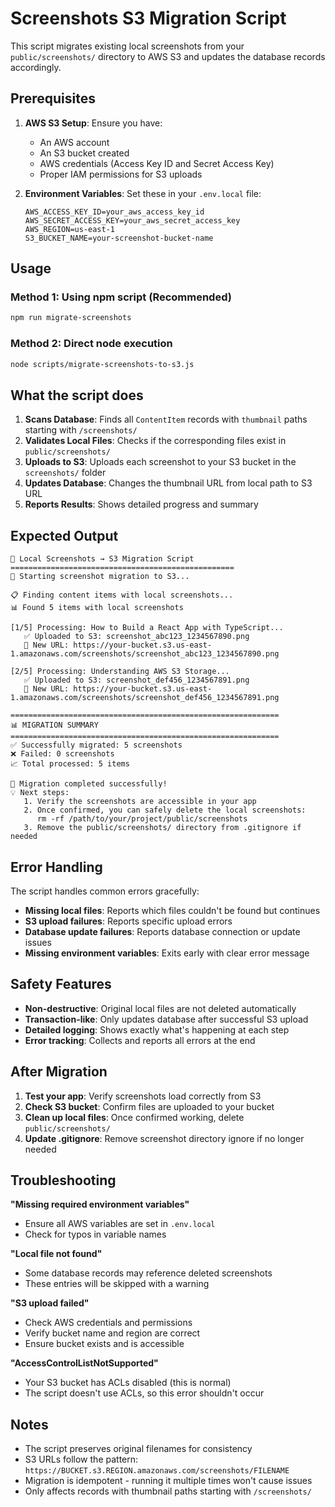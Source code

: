 # Screenshots S3 Migration Script

This script migrates existing local screenshots from your `public/screenshots/` directory to AWS S3 and updates the database records accordingly.

## Prerequisites

1. **AWS S3 Setup**: Ensure you have:
   - An AWS account
   - An S3 bucket created
   - AWS credentials (Access Key ID and Secret Access Key)
   - Proper IAM permissions for S3 uploads

2. **Environment Variables**: Set these in your `.env.local` file:
   ```
   AWS_ACCESS_KEY_ID=your_aws_access_key_id
   AWS_SECRET_ACCESS_KEY=your_aws_secret_access_key
   AWS_REGION=us-east-1
   S3_BUCKET_NAME=your-screenshot-bucket-name
   ```

## Usage

### Method 1: Using npm script (Recommended)
```bash
npm run migrate-screenshots
```

### Method 2: Direct node execution
```bash
node scripts/migrate-screenshots-to-s3.js
```

## What the script does

1. **Scans Database**: Finds all `ContentItem` records with `thumbnail` paths starting with `/screenshots/`
2. **Validates Local Files**: Checks if the corresponding files exist in `public/screenshots/`
3. **Uploads to S3**: Uploads each screenshot to your S3 bucket in the `screenshots/` folder
4. **Updates Database**: Changes the thumbnail URL from local path to S3 URL
5. **Reports Results**: Shows detailed progress and summary

## Expected Output

```
📱 Local Screenshots → S3 Migration Script
==================================================
🚀 Starting screenshot migration to S3...

📋 Finding content items with local screenshots...
📊 Found 5 items with local screenshots

[1/5] Processing: How to Build a React App with TypeScript...
   ✅ Uploaded to S3: screenshot_abc123_1234567890.png
   🔗 New URL: https://your-bucket.s3.us-east-1.amazonaws.com/screenshots/screenshot_abc123_1234567890.png

[2/5] Processing: Understanding AWS S3 Storage...
   ✅ Uploaded to S3: screenshot_def456_1234567891.png
   🔗 New URL: https://your-bucket.s3.us-east-1.amazonaws.com/screenshots/screenshot_def456_1234567891.png

============================================================
📊 MIGRATION SUMMARY
============================================================
✅ Successfully migrated: 5 screenshots
❌ Failed: 0 screenshots
📈 Total processed: 5 items

🎉 Migration completed successfully!
💡 Next steps:
   1. Verify the screenshots are accessible in your app
   2. Once confirmed, you can safely delete the local screenshots:
      rm -rf /path/to/your/project/public/screenshots
   3. Remove the public/screenshots/ directory from .gitignore if needed
```

## Error Handling

The script handles common errors gracefully:
- **Missing local files**: Reports which files couldn't be found but continues
- **S3 upload failures**: Reports specific upload errors 
- **Database update failures**: Reports database connection or update issues
- **Missing environment variables**: Exits early with clear error message

## Safety Features

- **Non-destructive**: Original local files are not deleted automatically
- **Transaction-like**: Only updates database after successful S3 upload
- **Detailed logging**: Shows exactly what's happening at each step
- **Error tracking**: Collects and reports all errors at the end

## After Migration

1. **Test your app**: Verify screenshots load correctly from S3
2. **Check S3 bucket**: Confirm files are uploaded to your bucket
3. **Clean up local files**: Once confirmed working, delete `public/screenshots/`
4. **Update .gitignore**: Remove screenshot directory ignore if no longer needed

## Troubleshooting

**"Missing required environment variables"**
- Ensure all AWS variables are set in `.env.local`
- Check for typos in variable names

**"Local file not found"**
- Some database records may reference deleted screenshots
- These entries will be skipped with a warning

**"S3 upload failed"**
- Check AWS credentials and permissions
- Verify bucket name and region are correct
- Ensure bucket exists and is accessible

**"AccessControlListNotSupported"**
- Your S3 bucket has ACLs disabled (this is normal)
- The script doesn't use ACLs, so this error shouldn't occur

## Notes

- The script preserves original filenames for consistency
- S3 URLs follow the pattern: `https://BUCKET.s3.REGION.amazonaws.com/screenshots/FILENAME`
- Migration is idempotent - running it multiple times won't cause issues
- Only affects records with thumbnail paths starting with `/screenshots/` 